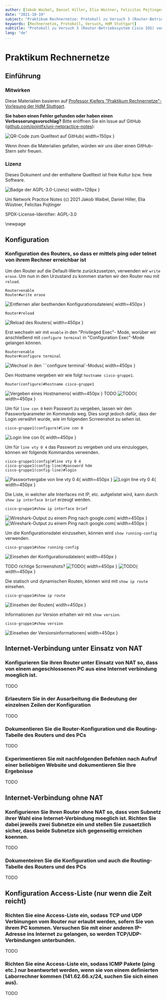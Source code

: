 ```yaml
---
author: [Jakob Waibel, Daniel Hiller, Elia Wüstner, Felicitas Pojtinger]
date: "2021-10-19"
subject: "Praktikum Rechnernetze: Protokoll zu Versuch 3 (Router-Betriebssystem Cisco IOS) von Gruppe 1"
keywords: [Rechnernetze, Protokoll, Versuch, HdM Stuttgart]
subtitle: "Protokoll zu Versuch 3 (Router-Betriebssystem Cisco IOS) von Gruppe 1"
lang: "de"
...
```


# Praktikum Rechnernetze

## Einführung

### Mitwirken

Diese Materialien basieren auf [Professor Kiefers "Praktikum Rechnernetze"-Vorlesung der HdM Stuttgart](https://www.hdm-stuttgart.de/vorlesung_detail?vorlid=5212254).

**Sie haben einen Fehler gefunden oder haben einen Verbesserungsvorschlag?** Bitte eröffnen Sie ein Issue auf GitHub ([github.com/pojntfx/uni-netpractice-notes](https://github.com/pojntfx/uni-netpractice-notes)):

![QR-Code zum Quelltext auf GitHub](./static/qr.png){ width=150px }

Wenn ihnen die Materialien gefallen, würden wir uns über einen GitHub-Stern sehr freuen.

### Lizenz

Dieses Dokument und der enthaltene Quelltext ist freie Kultur bzw. freie Software.

![Badge der AGPL-3.0-Lizenz](https://www.gnu.org/graphics/agplv3-155x51.png){ width=128px }

Uni Network Practice Notes (c) 2021 Jakob Waibel, Daniel Hiller, Elia Wüstner, Felicitas Pojtinger

SPDX-License-Identifier: AGPL-3.0

\newpage

## Konfiguration

### Konfiguration des Routers, so dass er mittels ping oder telnet von ihrem Rechner erreichbar ist

Um den Router auf die Default-Werte zurückzusetzen, verwenden wir ```write erase```. Um nun in den Urzustand zu kommen starten wir den Router neu mit ```reload```.
```shell
Router>enable
Router#write erase
```
![Entfernen aller besthenden Konfigurationsdateien](./static/aufgabe1_write_erase.png){ width=450px }
```shell
Router#reload
```
![Reload des Routers](./static/aufgabe1_write_erase_full.png){ width=450px }

Erst wechseln wir mit ```enable``` in den "Privileged Exec"- Mode, worüber wir anschließend mit ```configure terminal``` in "Configuration Exec"-Mode gelangen können.
```shell
Router>enable
Router#configure terminal
```
![Wechsel in den ```configure terminal`-Modus](./static/aufgabe1_configure_terminal.png){ width=450px }

Den Hostname vergeben wir wie folgt ```hostname cisco-gruppe1```.
```shell
Router(configure)#hostname cisco-gruppe1
```
![Vergeben eines Hostnamens](./static/aufgabe1_set_hostname.png){ width=450px }
TODO
![TODO](./static/aufgabe1_set_ip_address.png){ width=450px }

Um für ```line con 0``` kein Passwort zu vergeben, lassen wir den Passwortparameter im Kommando weg. Dies sorgt jedoch dafür, dass der Login verwährt wurde, wie im folgenden Scrreenshot zu sehen ist.
```shell
cisco-gruppe1(configure)#line con 0
```
![Login line con 0](./static/aufgabe1_line_con_0_login.png){ width=450px }

Um für ```line vty 0 4``` das Passwort zu vergeben und uns einzuloggen, können wir folgende Kommandos verwenden.
```shell
cisco-gruppe1(config)#line vty 0 4
cisco-gruppe1(config-line)#password hdm
cisco-gruppe1(config-line)#login
```
![Passwortvergabe von line vty 0 4](./static/aufgabe1_set_password_short.png){ width=450px }
![Login line vty 0 4](./static/aufgabe1_set_password.png){ width=450px }

Die Liste, in welcher alle Interfaces mit IP, etc. aufgelistet wird, kann durch ```show ip interface brief``` erzeugt werden.
```shell
cisco-gruppe1#show ip interface brief
```
![Wireshark-Output zu einem Ping nach `google.com`](./static/aufgabe1_brief_interface.png){ width=450px }
![Wireshark-Output zu einem Ping nach `google.com`](./static/aufgabe1_change_state_to_up.png){ width=450px }

Um die Konfigurationsdatei einzusehen, können wird ```show running-config``` verwenden.
```shell
cisco-gruppe1#show running-config
```
![Einsehen der Konfigurationsdateien](./static/aufgabe1_show_running_config.png){ width=450px }

TODO richtige Scrreenshots?
![TODO](./static/aufgabe1_show_ip_interface_brief.png){ width=450px }
![TODO](./static/aufgabe1_show_ip_interfaces_brief.png){ width=450px }

Die statisch und dynamischen Routen, können wird mit ```show ip route``` einsehen.
```shell
cisco-gruppe1#show ip route
```
![Einsehen der Routen](./static/aufgabe1_show_ip_route.png){ width=450px }

Informationen zur Version erhalten wir mit ```show version```.
```shell
cisco-gruppe1#show version
```
![Einsehen der Versionsinformationen](./static/aufgabe1_show_version.png){ width=450px }

## Internet-Verbindung unter Einsatz von NAT

### Konfigurieren Sie ihren Router unter Einsatz von NAT so, dass von einem angeschlossenen PC aus eine Internet verbindung moeglich ist. 

TODO

### Erlaeutern Sie in der Ausarbeitung die Bedeutung der einzelnen Zeilen der Konfiguration

TODO

### Dokumentieren Sie die Router-Konfiguration und die Routing-Tabelle des Routers und des PCs 

TODO

### Experimentieren Sie mit nachfolgenden Befehlen nach Aufruf einer beliebigen Website und dokumentieren Sie Ihre Ergebnisse

TODO

## Internet-Verbindung ohne NAT 

### Konfigurieren Sie Ihren Router ohne NAT so, dass vom Subnetz ihrer Wahl eine Internet-Verbindung moeglich ist. Richten Sie dabei jeweils zwei Subnetze ein und stellen Sie zusaetzlich sicher, dass beide Subnetze sich gegenseitig erreichen koennen.

TODO

### Dokumenteiren Sie die Konfiguration und auch die Routing-Tabelle des Routers und des PCs

TODO

## Konfiguration Access-Liste (nur wenn die Zeit reicht)

### Richten Sie eine Access-Liste ein, sodass TCP und UDP Verbinungen vom Router nur erlaubt werden, sofern Sie von ihrem PC kommen. Versuchen Sie mit einer anderen IP-Adresse ins Internet zu gelangen, so werden TCP/UDP-Verbindungen unterbunden.

TODO

### Richten Sie eine Access-Liste ein, sodass ICMP Pakete (ping etc.) nur beantwortet werden, wenn sie von einem definierten Laborrechner kommen (141.62.66.x/24, suchen Sie sich einen aus).

TODO